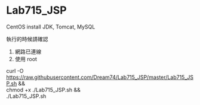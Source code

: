 Lab715_JSP
==========

CentOS install JDK, Tomcat, MySQL

執行的時候請確認
1. 網路已連線
2. 使用 root 

curl -O https://raw.githubusercontent.com/Dream74/Lab715_JSP/master/Lab715_JSP.sh && \
chmod +x ./Lab715_JSP.sh && \
./Lab715_JSP.sh
